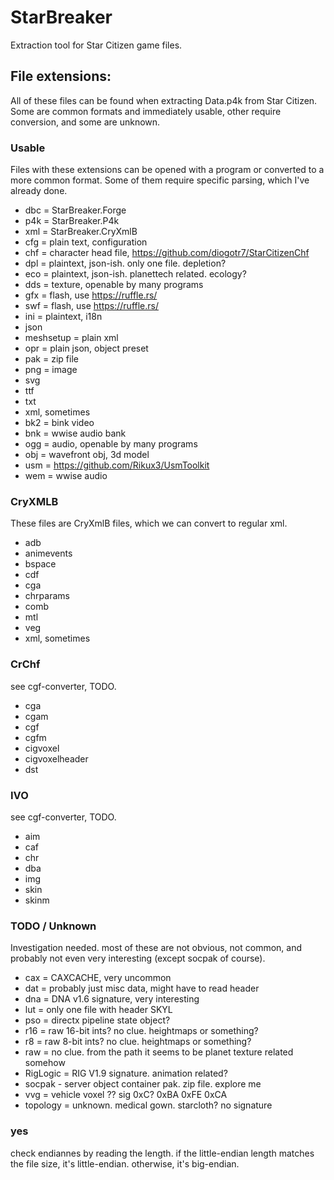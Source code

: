 # StarBreaker

Extraction tool for Star Citizen game files.

## File extensions:

All of these files can be found when extracting Data.p4k from Star Citizen.
Some are common formats and immediately usable, other require conversion, and some are unknown.

### Usable

Files with these extensions can be opened with a program or converted to a more common format.
Some of them require specific parsing, which I've already done.

- dbc = StarBreaker.Forge
- p4k = StarBreaker.P4k
- xml = StarBreaker.CryXmlB
- cfg = plain text, configuration
- chf = character head file, https://github.com/diogotr7/StarCitizenChf
- dpl = plaintext, json-ish. only one file. depletion?
- eco = plaintext, json-ish. planettech related. ecology?
- dds = texture, openable by many programs
- gfx = flash, use https://ruffle.rs/
- swf = flash, use https://ruffle.rs/
- ini  = plaintext, i18n
- json
- meshsetup = plain xml
- opr = plain json, object preset
- pak = zip file
- png = image
- svg
- ttf
- txt
- xml, sometimes
- bk2 = bink video
- bnk = wwise audio bank
- ogg = audio, openable by many programs
- obj = wavefront obj, 3d model
- usm = https://github.com/Rikux3/UsmToolkit
- wem = wwise audio

### CryXMLB

These files are CryXmlB files, which we can convert to regular xml.

- adb
- animevents
- bspace
- cdf
- cga
- chrparams
- comb
- mtl
- veg
- xml, sometimes

### CrChf

see cgf-converter, TODO.

- cga
- cgam
- cgf
- cgfm
- cigvoxel
- cigvoxelheader
- dst

### IVO

see cgf-converter, TODO.

- aim
- caf
- chr
- dba
- img
- skin
- skinm

### TODO / Unknown

Investigation needed. most of these are not obvious, not common, and probably not even very interesting (except socpak of course).

- cax = CAXCACHE, very uncommon
- dat = probably just misc data, might have to read header
- dna = DNA v1.6 signature, very interesting
- lut = only one file with header SKYL
- pso = directx pipeline state object?
- r16 = raw 16-bit ints? no clue. heightmaps or something?
- r8 = raw 8-bit ints? no clue. heightmaps or something?
- raw = no clue. from the path it seems to be planet texture related somehow
- RigLogic = RIG V1.9 signature. animation related?
- socpak - server object container pak. zip file. explore me
- vvg = vehicle voxel ?? sig 0xC? 0xBA 0xFE 0xCA
- topology = unknown. medical gown. starcloth? no signature





### yes
check endiannes by reading the length. if the little-endian length matches the file size, it's little-endian. otherwise, it's big-endian.